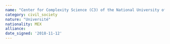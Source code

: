 ```yaml
---
name: "Center for Complexity Science (C3) of the National University of Mexico (UNAM)"
category: civil_society
nature: "Université"
nationality: MEX
alliance: 
date_signed: '2018-11-12'
---
```

    
